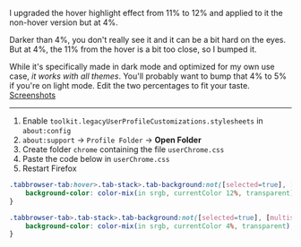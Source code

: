 I upgraded the hover highlight effect from 11% to 12% and applied to it the non-hover version but at 4%.

Darker than 4%, you don't really see it and it can be a bit hard on the eyes. But at 4%, the 11% from the hover is a bit too close, so I bumped it.

While it's specifically made in dark mode and optimized for my own use case, *it works with all themes*. You'll probably want to bump that 4% to 5% if you're on light mode. Edit the two percentages to fit your taste. [Screenshots](https://ibb.co/album/tzsQYL)

---

1. Enable `toolkit.legacyUserProfileCustomizations.stylesheets` in `about:config`
2. `about:support` -> `Profile Folder` -> **Open Folder**
3. Create folder `chrome` containing the file `userChrome.css`
4. Paste the code below in `userChrome.css`
5. Restart Firefox

```css
.tabbrowser-tab:hover>.tab-stack>.tab-background:not([selected=true], [multiselected]) {
	background-color: color-mix(in srgb, currentColor 12%, transparent);
}

.tabbrowser-tab>.tab-stack>.tab-background:not([selected=true], [multiselected]) {
	background-color: color-mix(in srgb, currentColor 4%, transparent);
}
```
